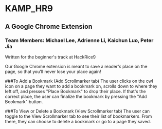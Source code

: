 # KAMP_HR9
## A Google Chrome Extension
### Team Members: Michael Lee, Adrienne Li, Kaichun Luo, Peter Jia

Written for the beginner's track at HackRice9

Our Google Chrome extension is meant to save a reader's place on the page, so that you'll never lose your place again! 

###To Add a Bookmark (Add Scrollmarker tab)
The user clicks on the owl icon on a page they want to add a bookmark on, scrolls down to where they left off, and presses "Place Bookmark" to drop their place. If that's the correct place, the user can finalize the bookmark by pressing the "Add Bookmark" button. 

###To View or Delete a Bookmark (View Scrollmarker tab)
The user can toggle to the View Scrollmarker tab to see their list of bookmarkers. From there, they can choose to delete a bookmark or go to a page they saved. 
